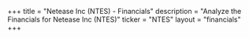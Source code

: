 +++
title = "Netease Inc (NTES) - Financials"
description = "Analyze the Financials for Netease Inc (NTES)"
ticker = "NTES"
layout = "financials"
+++

